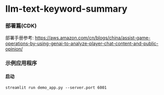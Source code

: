 # llm-text-keyword-summary
### 部署篇(CDK)
部署手册参考: https://aws.amazon.com/cn/blogs/china/assist-game-operations-by-using-genai-to-analyze-player-chat-content-and-public-opinion/
### 示例应用程序
#### 启动
```shell
streamlit run demo_app.py --server.port 6001
```
